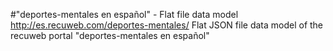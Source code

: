 #"deportes-mentales en español" - Flat file data model
http://es.recuweb.com/deportes-mentales/
Flat JSON file data model of the recuweb portal "deportes-mentales en español"
